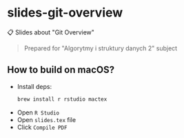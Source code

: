 # slides-git-overview

📋 Slides about "Git Overview"

> Prepared for "Algorytmy i struktury danych 2" subject

## How to build on macOS?

* Install deps:
    ```bash
    brew install r rstudio mactex
    ```
* Open `R Studio`
* Open `slides.tex` file
* Click `Compile PDF`
